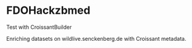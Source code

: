# FDOHackzbmed
Test with CroissantBuilder

Enriching datasets on wildlive.senckenberg.de with Croissant metadata.
